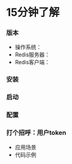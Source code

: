 # 15分钟了解

### 版本
-   操作系统：
-   Redis服务器：
-   Redis客户端：

### 安装

### 启动

### 配置

### 打个招呼：用户token
-   应用场景
-   代码示例
